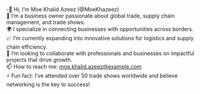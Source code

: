 -👋 Hi, I’m Moe Khalid Azeez (@MoeKhazeez)  
💼 I’m a business owner passionate about global trade, supply chain management, and trade shows.  
🌍 I specialize in connecting businesses with opportunities across borders.  
📈 I’m currently expanding into innovative solutions for logistics and supply chain efficiency.  
🤝 I’m looking to collaborate with professionals and businesses on impactful projects that drive growth.  
📫 How to reach me: moe.khalid.azeez@example.com  
⚡ Fun fact: I’ve attended over 50 trade shows worldwide and believe networking is the key to success!
<!---
Moekhazeez/Moekhazeez is a ✨ special ✨ repository because its `README.md` (this file) appears on your GitHub profile.
You can click the Preview link to take a look at your changes.
--->
